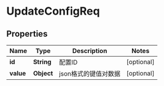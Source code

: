 

# UpdateConfigReq

## Properties

Name | Type | Description | Notes
------------ | ------------- | ------------- | -------------
**id** | **String** | 配置ID |  [optional]
**value** | **Object** | json格式的键值对数据 |  [optional]



